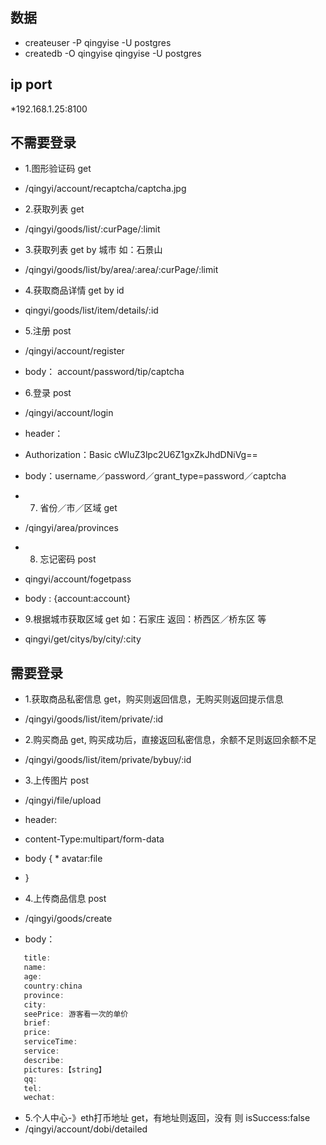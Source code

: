 ## 数据
  * createuser -P qingyise -U postgres
  * createdb -O qingyise qingyise -U postgres
  
## ip port
  *192.168.1.25:8100

## 不需要登录
  * 1.图形验证码 get
  * /qingyi/account/recaptcha/captcha.jpg

  * 2.获取列表 get
  * /qingyi/goods/list/:curPage/:limit


  * 3.获取列表 get by 城市 如：石景山
  * /qingyi/goods/list/by/area/:area/:curPage/:limit

  * 4.获取商品详情 get by id
  * qingyi/goods/list/item/details/:id

  * 5.注册 post
  * /qingyi/account/register
  * body： account/password/tip/captcha

  * 6.登录 post
  * /qingyi/account/login
  * header：
  * Authorization：Basic cWluZ3lpc2U6Z1gxZkJhdDNiVg==

  * body：username／password／grant_type=password／captcha

  * 7. 省份／市／区域 get
  * /qingyi/area/provinces

  * 8. 忘记密码  post
  * qingyi/account/fogetpass
  * body :  {account:account}

  * 9.根据城市获取区域 get  如：石家庄 返回：桥西区／桥东区 等
  * qingyi/get/citys/by/city/:city 


## 需要登录
   * 1.获取商品私密信息 get，购买则返回信息，无购买则返回提示信息
   * /qingyi/goods/list/item/private/:id

   * 2.购买商品 get, 购买成功后，直接返回私密信息，余额不足则返回余额不足
   * /qingyi/goods/list/item/private/bybuy/:id

   * 3.上传图片 post
   * /qingyi/file/upload

   * header:
   * content-Type:multipart/form-data
   * body {
    *  avatar:file
   * }

   * 4.上传商品信息 post
   *  /qingyi/goods/create
   * body：
 ```javascript
    title:
    name: 
    age:
    country:china
    province:
    city:
    seePrice: 游客看一次的单价
    brief:
    price:
    serviceTime:
    service:
    describe:
    pictures:【string】
    qq:
    tel:
    wechat:
```

  * 5.个人中心-》eth打币地址 get，有地址则返回，没有 则 isSuccess:false
  * /qingyi/account/dobi/detailed




